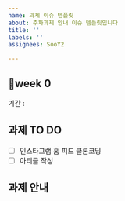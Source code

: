 ```yaml
---
name: 과제 이슈 템플릿
about: 주차과제 안내 이슈 템플릿입니다
title: ''
labels: ''
assignees: SooY2

---
```


## week 0
기간 : 

## 과제 TO DO

- [ ] 인스타그램 홈 피드 클론코딩
- [ ] 아티클 작성

## 과제 안내
